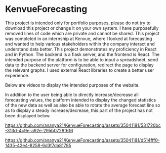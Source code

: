 # KenvueForecasting

This project is intended only for portfolio purposes, please do not try to download this project or change it on your own system. I have purposefully removed lines of code which are private and cannot be shared. This project was completed in an internship at Kenvue, where I looked at forecasting and wanted to help various stakeholders within the company interact and understand data better. This project demonstrates my proficiency in React and in Python. The backend is a flask server, and the frontend is React. The intended purpose of the platform is to be able to input a spreadsheet, send data to the backend server for configuration, redirect the page to display the relevant graphs. I used external React libraries to create a better user experience.

Below are videos to display the intended purposes of the website.

In addition to the user being able to directly increase/decrease all forecasting values, the platform intended to display the changed statistics of the new data as well as also be able to rotate the average forecast line so as to display a steady increase/decrease, this part of the project has not been displayed below.

https://github.com/ananya21/KenvueForecasting/assets/35041181/531720bc-313d-4c9e-a92e-295b0729f6f6

https://github.com/ananya21/KenvueForecasting/assets/35041181/d514fff0-1435-42e4-8258-6d3f7da81785




